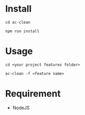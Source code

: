 # Install

`cd ac-clean`

`npm run install`

# Usage

`cd <your project features folder>`

`ac-clean -f <feature name>`

# Requirement

- NodeJS
